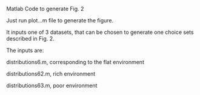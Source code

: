 Matlab Code to generate Fig. 2

Just run plot...m file to generate the figure. 

It inputs one of 3 datasets, that can be chosen to generate one choice sets described in Fig. 2.

The inputs are:

distributions6.m, corresponding to the flat environment

distributions62.m, rich environment

distributions63.m, poor environment
